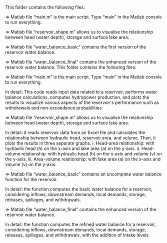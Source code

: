 This folder contains the following files:

=> Matlab file “main.m” is the main script. Type “main” in the Matlab console to run everything.

=> Matlab file “reservoir_shape.m” allows us to visualise the relationship between head (water depth), storage and surface lake area.

=> Matlab file “water_balance_basic” contains the first version of the reservoir water balance.

=> Matlab file “water_balance_final” contains the enhanced version of the reservoir water balance.
This folder contains the following files:

=> Matlab file “main.m” is the main script. Type “main” in the Matlab console to run everything.

In detail: This code reads input data related to a reservoir, performs water balance calculations, 
computes hydropower production, and plots the results to visualize various aspects of the reservoir's performance such as withdrawals and non-exceedance probabilities.

=> Matlab file “reservoir_shape.m” allows us to visualise the relationship between head (water depth), storage and surface lake area.

In detail: it reads reservoir data from an Excel file and calculates the relationship between hydraulic head, reservoir area, and volume. 
Then, it plots the results in three separate graphs.
i.	Head-area relationship: with hydraulic head (h) on the x-axis and lake area (a) on the y-axis.
ii.	Head-volume relationship: with hydraulic head (h) on the x-axis and volume (v) on the y-axis.
iii.	Area-volume relationship: with lake area (a) on the x-axis and volume (v) on the y-axis.

=> Matlab file “water_balance_basic” contains an uncomplete water balance function for the reservoir.

In detail: the function computes the basic water balance for a reservoir, considering inflows, downstream demands, local demands, storage, releases, spillages, and withdrawals.

=> Matlab file “water_balance_final” contains the enhanced version of the reservoir water balance.

In detail: the function computes the refined water balance for a reservoir, considering inflows, downstream demands, local demands, storage, releases, spillages, 
and withdrawals, with the addition of intake levels.
